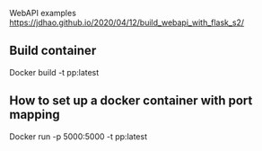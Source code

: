 
WebAPI examples
https://jdhao.github.io/2020/04/12/build_webapi_with_flask_s2/

## Build container
Docker build -t pp:latest

## How to set up a docker container with port mapping
Docker run -p 5000:5000 -t pp:latest
